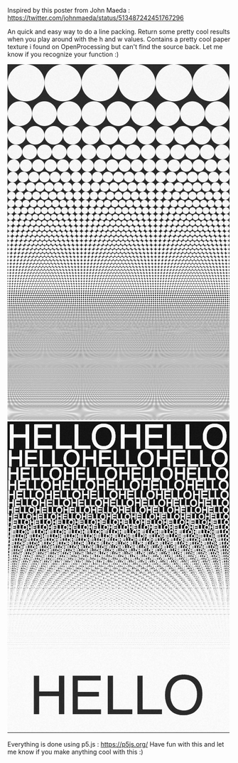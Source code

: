 
Inspired by this poster from John Maeda :
https://twitter.com/johnmaeda/status/513487242451767296

An quick and easy way to do a line packing. Return some pretty cool results when you play around with the h and w values. Contains a pretty cool paper texture i found on OpenProcessing but can't find the source back. Let me know if you recognize your function :)




![](data/poster.png)
![](data/poster02.png)

Everything is done using p5.js : https://p5js.org/
Have fun with this and let me know if you make anything cool with this :)
